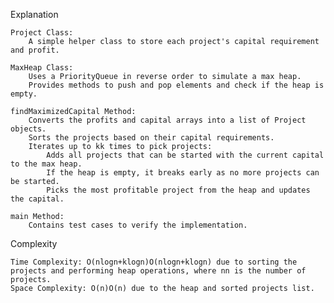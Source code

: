 Explanation

    Project Class:
        A simple helper class to store each project's capital requirement and profit.

    MaxHeap Class:
        Uses a PriorityQueue in reverse order to simulate a max heap.
        Provides methods to push and pop elements and check if the heap is empty.

    findMaximizedCapital Method:
        Converts the profits and capital arrays into a list of Project objects.
        Sorts the projects based on their capital requirements.
        Iterates up to kk times to pick projects:
            Adds all projects that can be started with the current capital to the max heap.
            If the heap is empty, it breaks early as no more projects can be started.
            Picks the most profitable project from the heap and updates the capital.

    main Method:
        Contains test cases to verify the implementation.

Complexity

    Time Complexity: O(nlog⁡n+klog⁡n)O(nlogn+klogn) due to sorting the projects and performing heap operations, where nn is the number of projects.
    Space Complexity: O(n)O(n) due to the heap and sorted projects list.
